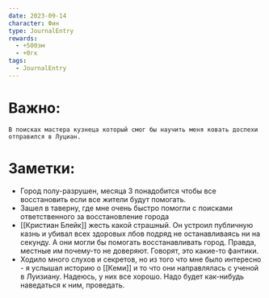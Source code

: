 ```yaml
---
date: 2023-09-14
character: Фин
type: JournalEntry
rewards:
  - +500зм
  - +0гк
tags:
  - JournalEntry
---
```

# Важно:
```
В поисках мастера кузнеца который смог бы научить меня ковать доспехи отправился в Луциан.
```

# Заметки:
- Город полу-разрушен, месяца 3 понадобится чтобы все восстановить если все жители будут помогать.
- Зашел в таверну, где мне очень быстро помогли с поисками ответственного за восстановление города
- [[Кристиан Блейк]] жесть какой страшный. Он устроил публичную казнь и убивал всех здоровых лбов подряд не останавливаясь ни на секунду. А они могли бы помогать восстанавливать город. Правда, местные им почему-то не доверяют. Говорят, это какие-то фантики.
- Ходило много слухов и секретов, но из того что мне было интересно - я услышал историю о [[Кеми]] и то что они направлялась с ученой в Луизиану. Надеюсь, у них все хорошо. Надо будет как-нибудь наведаться к ним, проведать.